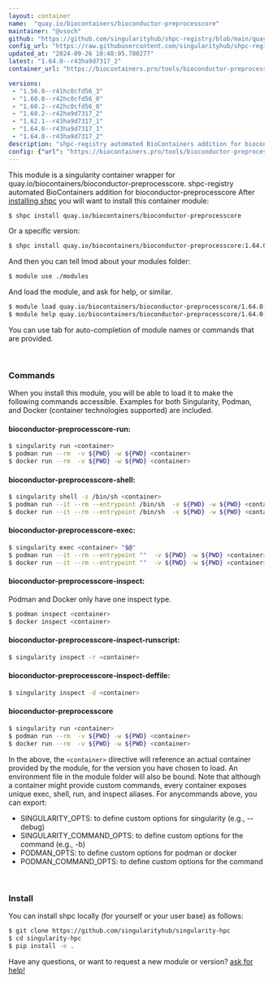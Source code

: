```yaml
---
layout: container
name:  "quay.io/biocontainers/bioconductor-preprocesscore"
maintainer: "@vsoch"
github: "https://github.com/singularityhub/shpc-registry/blob/main/quay.io/biocontainers/bioconductor-preprocesscore/container.yaml"
config_url: "https://raw.githubusercontent.com/singularityhub/shpc-registry/main/quay.io/biocontainers/bioconductor-preprocesscore/container.yaml"
updated_at: "2024-09-26 10:48:05.780277"
latest: "1.64.0--r43ha9d7317_2"
container_url: "https://biocontainers.pro/tools/bioconductor-preprocesscore"

versions:
 - "1.56.0--r41hc0cfd56_3"
 - "1.60.0--r42hc0cfd56_0"
 - "1.60.2--r42hc0cfd56_0"
 - "1.60.2--r42ha9d7317_2"
 - "1.62.1--r43ha9d7317_1"
 - "1.64.0--r43ha9d7317_1"
 - "1.64.0--r43ha9d7317_2"
description: "shpc-registry automated BioContainers addition for bioconductor-preprocesscore"
config: {"url": "https://biocontainers.pro/tools/bioconductor-preprocesscore", "maintainer": "@vsoch", "description": "shpc-registry automated BioContainers addition for bioconductor-preprocesscore", "latest": {"1.64.0--r43ha9d7317_2": "sha256:85ebb3beb73c3996c2da44ce375f44a5861feb5cfcf57b2b6390edfb8ec360d8"}, "tags": {"1.56.0--r41hc0cfd56_3": "sha256:04f16830ab80ff8d1b47df3698ff59af740b2e9da59e15cc4f910da054a7c7b7", "1.60.0--r42hc0cfd56_0": "sha256:d87a72c772626795a2de52db4663c25e790d2e2eb9f9f0f793663f9ea51c939a", "1.60.2--r42hc0cfd56_0": "sha256:45e93a3bc9e4d6eb0e0b62a61d3b630ff18f6fb0f00e952b9b5dd50560d712de", "1.60.2--r42ha9d7317_2": "sha256:150ab94d9b7de05dfa14e79858be93d4d5a8195a063ec4a4ac3ef9cefbfed344", "1.62.1--r43ha9d7317_1": "sha256:c8f70886b49ca56f2ef3754c136f7e9566f41a5a9d2782a7c1709b4b31881bc2", "1.64.0--r43ha9d7317_1": "sha256:0a02e61b085425c027cc637657dc44e4e1ef4009da208e9de89a09772f408e6c", "1.64.0--r43ha9d7317_2": "sha256:85ebb3beb73c3996c2da44ce375f44a5861feb5cfcf57b2b6390edfb8ec360d8"}, "docker": "quay.io/biocontainers/bioconductor-preprocesscore"}
---
```


This module is a singularity container wrapper for quay.io/biocontainers/bioconductor-preprocesscore.
shpc-registry automated BioContainers addition for bioconductor-preprocesscore
After [installing shpc](#install) you will want to install this container module:


```bash
$ shpc install quay.io/biocontainers/bioconductor-preprocesscore
```

Or a specific version:

```bash
$ shpc install quay.io/biocontainers/bioconductor-preprocesscore:1.64.0--r43ha9d7317_2
```

And then you can tell lmod about your modules folder:

```bash
$ module use ./modules
```

And load the module, and ask for help, or similar.

```bash
$ module load quay.io/biocontainers/bioconductor-preprocesscore/1.64.0--r43ha9d7317_2
$ module help quay.io/biocontainers/bioconductor-preprocesscore/1.64.0--r43ha9d7317_2
```

You can use tab for auto-completion of module names or commands that are provided.

<br>

### Commands

When you install this module, you will be able to load it to make the following commands accessible.
Examples for both Singularity, Podman, and Docker (container technologies supported) are included.

#### bioconductor-preprocesscore-run:

```bash
$ singularity run <container>
$ podman run --rm  -v ${PWD} -w ${PWD} <container>
$ docker run --rm  -v ${PWD} -w ${PWD} <container>
```

#### bioconductor-preprocesscore-shell:

```bash
$ singularity shell -s /bin/sh <container>
$ podman run --it --rm --entrypoint /bin/sh  -v ${PWD} -w ${PWD} <container>
$ docker run --it --rm --entrypoint /bin/sh  -v ${PWD} -w ${PWD} <container>
```

#### bioconductor-preprocesscore-exec:

```bash
$ singularity exec <container> "$@"
$ podman run --it --rm --entrypoint ""  -v ${PWD} -w ${PWD} <container> "$@"
$ docker run --it --rm --entrypoint ""  -v ${PWD} -w ${PWD} <container> "$@"
```

#### bioconductor-preprocesscore-inspect:

Podman and Docker only have one inspect type.

```bash
$ podman inspect <container>
$ docker inspect <container>
```

#### bioconductor-preprocesscore-inspect-runscript:

```bash
$ singularity inspect -r <container>
```

#### bioconductor-preprocesscore-inspect-deffile:

```bash
$ singularity inspect -d <container>
```



#### bioconductor-preprocesscore

```bash
$ singularity run <container>
$ podman run --rm  -v ${PWD} -w ${PWD} <container>
$ docker run --rm  -v ${PWD} -w ${PWD} <container>
```


In the above, the `<container>` directive will reference an actual container provided
by the module, for the version you have chosen to load. An environment file in the
module folder will also be bound. Note that although a container
might provide custom commands, every container exposes unique exec, shell, run, and
inspect aliases. For anycommands above, you can export:

 - SINGULARITY_OPTS: to define custom options for singularity (e.g., --debug)
 - SINGULARITY_COMMAND_OPTS: to define custom options for the command (e.g., -b)
 - PODMAN_OPTS: to define custom options for podman or docker
 - PODMAN_COMMAND_OPTS: to define custom options for the command

<br>

### Install

You can install shpc locally (for yourself or your user base) as follows:

```bash
$ git clone https://github.com/singularityhub/singularity-hpc
$ cd singularity-hpc
$ pip install -e .
```

Have any questions, or want to request a new module or version? [ask for help!](https://github.com/singularityhub/singularity-hpc/issues)